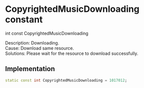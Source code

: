 


# CopyrightedMusicDownloading constant







int const CopyrightedMusicDownloading
  




<p>Description: Downloading. <br>Cause: Download same resource. <br>Solutions: Please wait for the resource to download successfully.</p>



## Implementation

```dart
static const int CopyrightedMusicDownloading = 1017012;
```








